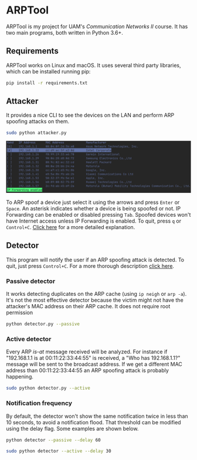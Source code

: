 # ARPTool
ARPTool is my project for UAM's *Communication Networks II* course. It has two main programs, both written in Python 3.6+.

## Requirements

ARPTool works on Linux and macOS. It uses several third party libraries, which can be installed running pip:

```bash
pip install -r requirements.txt
```

## Attacker
It provides a nice CLI to see the devices on the LAN and perform ARP spoofing attacks on them.

```bash
sudo python attacker.py
```

![](doc/attacker.png)

To ARP spoof a device just select it using the arrows and press `Enter` or `Space`.  An asterisk indicates whether a device is being spoofed or not. IP Forwarding can be enabled or disabled pressing `Tab`. Spoofed devices won't have Internet access unless IP Forwarding is enabled. To quit, press `q` or `Control+C`.  [Click here](doc/attacker.md) for a more detailed explanation.

## Detector

This program will notify the user if an ARP spoofing attack is detected. To quit, just press `Control+C`. For a more thorough description [click here](doc/detector.md).

### Passive detector

It works detecting duplicates on the ARP cache (using ```ip neigh``` or  ```arp -a```). It's not the most effective detector because the victim might not have the attacker's MAC address on their ARP cache. It does not require root permission

```bash
python detector.py --passive
```

### Active detector

Every ARP *is-at* message received will be analyzed. For instance if "192.168.1.1 is at 00:11:22:33:44:55" is received, a "Who has 192.168.1.1?" message will be sent to the broadcast address. If we get a different MAC address than 00:11:22:33:44:55 an ARP spoofing attack is probably happening.

```bash
sudo python detector.py --active
```

### Notification frequency

By default, the detector won't show the same notification twice in less than 10 seconds, to avoid a notification flood. That threshold can be modified using the delay flag. Some examples are shown below.

```bash
python detector --passive --delay 60
```

```bash
sudo python detector --active --delay 30
```



